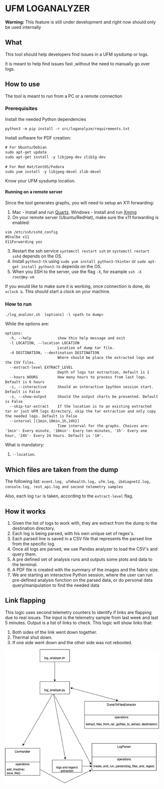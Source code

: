# UFM LOGANALYZER

**Warning:** This feature is still under development and right now should only be used internally

## What
This tool should help developers find issues in a UFM sysdump or logs.

It is meant to help find issues fast ,without the need to manually go over logs.

## How to use
The tool is meant to run from a PC or a remote connection

### Prerequisites
Install the needed Python dependencies
```
python3 -m pip install -r src/loganalyze/requirements.txt
```
Install software for PDF creation:
```
# For Ubuntu/Debian
sudo apt-get update
sudo apt-get install -y libjpeg-dev zlib1g-dev

# For Red Hat/CentOS/Fedora
sudo yum install -y libjpeg-devel zlib-devel
```
Know your UFM sysdump location.

####  Running on a remote server
Since the tool generates graphs, you will need to setup an X11 forwarding:

1. Mac - Install and run [Quartz](https://www.xquartz.org/). Windows - Install and run [Xming](http://www.straightrunning.com)
2. On your remote server (Ubuntu/RedHat), make sure the x11 forwarding is enabled: 
``` 
vim /etc/ssh/sshd_config
#Enalbe x11
X11Forwarding yes
```
3. Restart the ssh service `systemctl restart ssh` or `systemctl restart sshd` depends on the OS.
4. Install `python3-tk` using `sudo yum install python3-tkinter` or `sudo apt-get install python3-tk` depends on the OS.
5. When you SSH to the server, use the flag `-X`, for example `ssh -X root@my-vm`

If you would like to make sure it is working, once connection is done, do `xclock &`. This should start a clock on your machine.

### How to run
```
./log_analzer.sh  [options] -l <path to dump>
```

While the options are:
```
options:
  -h, --help            show this help message and exit
  -l LOCATION, --location LOCATION
                        Location of dump tar file.
  -d DESTINATION, --destination DESTINATION
                        Where should be place the extracted logs and the CSV files.
  --extract-level EXTRACT_LEVEL
                        Depth of logs tar extraction, default is 1
  --hours HOURS         How many hours to process from last logs. Default is 6 hours
  -i, --interactive     Should an interactive Ipython session start. Default is False
  -s, --show-output     Should the output charts be presented. Default is False
  --skip-tar-extract    If the location is to an existing extracted tar or just UFM logs directory, skip the tar extraction and only copy the needed logs. Default is False
  --interval [{1min,10min,1h,24h}]
                        Time interval for the graphs. Choices are: '1min'- Every minute, '10min'- Every ten minutes, '1h'- Every one hour, '24h'- Every 24 hours. Default is '1H'.
  ```

What is mandatory:
1. `--location`.

## Which files are taken from the dump
The following list: `event.log, ufmhealth.log, ufm.log, ibdiagnet2.log, console.log, rest_api.log and second telemetry samples`

Also, each log `tar` is taken, according to the `extract-level` flag.
## How it works
1. Given the list of logs to work with, they are extract from the dump to the destination directory.
2. Each log is being parsed, with his own unique set of regex's.
3. Each parsed line is saved in a CSV file that represents the parsed line from the specific log.
4. Once all logs are parsed, we use Pandas analyzer to load the CSV's and query them.
5. A pre defined set of analysis runs and outputs some plots and data to the terminal.
6. A PDF file is created with the summary of the images and the fabric size.
7. We are starting an interactive Python session, where the user can run pre-defined analysis function on the parsed data, or do personal data query/manipulation to find the needed data

## Link flapping
This logic uses second telemetry counters to identify if links are flapping due to real issues.
The input is the telemetry sample from last week and last 5 minutes.
Output is a list of links to check.
This logic will show links that:
1. Both sides of the link went down together.
2. Thermal shut down.
3. If one side went down and the other side was not rebooted.


![Tool flow](img/loganalzer.png)


